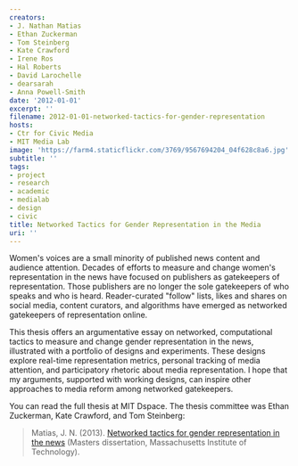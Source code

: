 ```yaml
---
creators:
- J. Nathan Matias
- Ethan Zuckerman
- Tom Steinberg
- Kate Crawford
- Irene Ros
- Hal Roberts
- David Larochelle
- dearsarah
- Anna Powell-Smith
date: '2012-01-01'
excerpt: ''
filename: 2012-01-01-networked-tactics-for-gender-representation
hosts:
- Ctr for Civic Media
- MIT Media Lab
image: 'https://farm4.staticflickr.com/3769/9567694204_04f628c8a6.jpg'
subtitle: ''
tags:
- project
- research
- academic
- medialab
- design
- civic
title: Networked Tactics for Gender Representation in the Media
uri: ''
---
```


<p>Women's voices are a small minority of published news content and audience attention. Decades of efforts to measure and change women's representation in the news have focused on publishers as gatekeepers of representation. Those publishers are no longer the sole gatekeepers of who speaks and who is heard. Reader-curated "follow" lists, likes and shares on social media, content curators, and algorithms have emerged as networked gatekeepers of representation online.</p>

<p>This thesis offers an argumentative essay on networked, computational tactics to measure and change gender representation in the news, illustrated with a portfolio of designs and experiments. These designs explore real-time representation metrics, personal tracking of media attention, and participatory rhetoric about media representation. I hope that my arguments, supported with working designs, can inspire other approaches to media reform among networked gatekeepers.</p>

<p>You can read the full thesis at MIT Dspace. The thesis committee was Ethan Zuckerman, Kate Crawford, and Tom Steinberg:</p>

<blockquote>Matias, J. N. (2013). <a href="https://dspace.mit.edu/handle/1721.1/82429">Networked tactics for gender representation in the news</a> (Masters dissertation, Massachusetts Institute of Technology).</blockquote>

